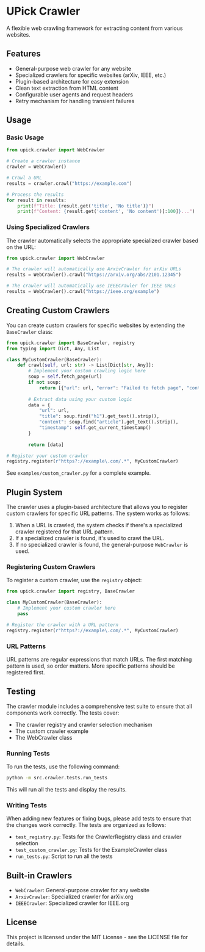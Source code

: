 # UPick Crawler

A flexible web crawling framework for extracting content from various websites.

## Features

- General-purpose web crawler for any website
- Specialized crawlers for specific websites (arXiv, IEEE, etc.)
- Plugin-based architecture for easy extension
- Clean text extraction from HTML content
- Configurable user agents and request headers
- Retry mechanism for handling transient failures

## Usage

### Basic Usage

```python
from upick.crawler import WebCrawler

# Create a crawler instance
crawler = WebCrawler()

# Crawl a URL
results = crawler.crawl("https://example.com")

# Process the results
for result in results:
    print(f"Title: {result.get('title', 'No title')}")
    print(f"Content: {result.get('content', 'No content')[:100]}...")
```

### Using Specialized Crawlers

The crawler automatically selects the appropriate specialized crawler based on the URL:

```python
from upick.crawler import WebCrawler

# The crawler will automatically use ArxivCrawler for arXiv URLs
results = WebCrawler().crawl("https://arxiv.org/abs/2101.12345")

# The crawler will automatically use IEEECrawler for IEEE URLs
results = WebCrawler().crawl("https://ieee.org/example")
```

## Creating Custom Crawlers

You can create custom crawlers for specific websites by extending the `BaseCrawler` class:

```python
from upick.crawler import BaseCrawler, registry
from typing import Dict, Any, List

class MyCustomCrawler(BaseCrawler):
    def crawl(self, url: str) -> List[Dict[str, Any]]:
        # Implement your custom crawling logic here
        soup = self.fetch_page(url)
        if not soup:
            return [{"url": url, "error": "Failed to fetch page", "content": None}]
        
        # Extract data using your custom logic
        data = {
            "url": url,
            "title": soup.find("h1").get_text().strip(),
            "content": soup.find("article").get_text().strip(),
            "timestamp": self.get_current_timestamp()
        }
        
        return [data]

# Register your custom crawler
registry.register(r"https?://example\.com/.*", MyCustomCrawler)
```

See `examples/custom_crawler.py` for a complete example.

## Plugin System

The crawler uses a plugin-based architecture that allows you to register custom crawlers for specific URL patterns. The system works as follows:

1. When a URL is crawled, the system checks if there's a specialized crawler registered for that URL pattern.
2. If a specialized crawler is found, it's used to crawl the URL.
3. If no specialized crawler is found, the general-purpose `WebCrawler` is used.

### Registering Custom Crawlers

To register a custom crawler, use the `registry` object:

```python
from upick.crawler import registry, BaseCrawler

class MyCustomCrawler(BaseCrawler):
    # Implement your custom crawler here
    pass

# Register the crawler with a URL pattern
registry.register(r"https?://example\.com/.*", MyCustomCrawler)
```

### URL Patterns

URL patterns are regular expressions that match URLs. The first matching pattern is used, so order matters. More specific patterns should be registered first.

## Testing

The crawler module includes a comprehensive test suite to ensure that all components work correctly. The tests cover:

- The crawler registry and crawler selection mechanism
- The custom crawler example
- The WebCrawler class

### Running Tests

To run the tests, use the following command:

```bash
python -m src.crawler.tests.run_tests
```

This will run all the tests and display the results.

### Writing Tests

When adding new features or fixing bugs, please add tests to ensure that the changes work correctly. The tests are organized as follows:

- `test_registry.py`: Tests for the CrawlerRegistry class and crawler selection
- `test_custom_crawler.py`: Tests for the ExampleCrawler class
- `run_tests.py`: Script to run all the tests

## Built-in Crawlers

- `WebCrawler`: General-purpose crawler for any website
- `ArxivCrawler`: Specialized crawler for arXiv.org
- `IEEECrawler`: Specialized crawler for IEEE.org

## License

This project is licensed under the MIT License - see the LICENSE file for details. 